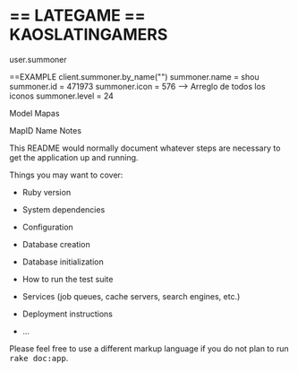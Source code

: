== LATEGAME 
== KAOSLATINGAMERS
== 
user.summoner

==EXAMPLE 
client.summoner.by_name("")
summoner.name = shou
summoner.id = 471973
summoner.icon = 576 --> Arreglo de todos los iconos
summoner.level = 24

Model Mapas

MapID Name Notes




This README would normally document whatever steps are necessary to get the
application up and running.

Things you may want to cover:

* Ruby version

* System dependencies

* Configuration

* Database creation

* Database initialization

* How to run the test suite

* Services (job queues, cache servers, search engines, etc.)

* Deployment instructions

* ...


Please feel free to use a different markup language if you do not plan to run
<tt>rake doc:app</tt>.
